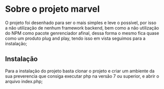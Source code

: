 # Sobre o projeto marvel
O projeto foi desenhado para ser o mais simples e leve o possível, por isso a não utilização de nenhum framework backend,
 bem como a não utilização do NPM como pacote genrenciador afinal, dessa forma o mesmo fica quase como um produto plug and play, tendo isso em vista seguimos para a instalação;

 ## Instalação
 Para a instalação do projeto basta clonar o projeto e criar um ambiente da sua preverencia que consiga
  executar php na versão 7 ou superior, e abrir o arquivo index.php;
